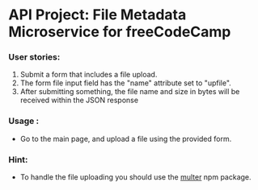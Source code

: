 
# API Project: File Metadata Microservice for freeCodeCamp

###    User stories:
1. Submit a form that includes a file upload.
2. The form file input field has the "name" attribute set to "upfile". 
3. After submitting something, the file name and size in bytes will be received within the JSON response

### Usage :
* Go to the main page, and upload a file using the provided form.

### Hint:
* To handle the file uploading you should use the [multer](https://www.npmjs.com/package/multer) npm package.
